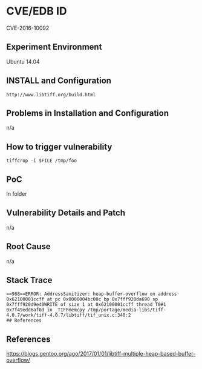 # CVE/EDB ID

CVE-2016-10092

## Experiment Environment

Ubuntu 14.04

## INSTALL and Configuration

```
http://www.libtiff.org/build.html
```

## Problems in Installation and Configuration

n/a

## How to trigger vulnerability

```
tiffcrop -i $FILE /tmp/foo
```

## PoC

In folder

## Vulnerability Details and Patch

n/a

## Root Cause

n/a

## Stack Trace

```
==988==ERROR: AddressSanitizer: heap-buffer-overflow on address 0x62100001ccff at pc 0x0000004bc00c bp 0x7fff920da690 sp 0x7fff920d9e40WRITE of size 1 at 0x62100001ccff thread T0#1 0x7f49edd6af0d in _TIFFmemcpy /tmp/portage/media-libs/tiff-4.0.7/work/tiff-4.0.7/libtiff/tif_unix.c:340:2
## References
```

## References

https://blogs.gentoo.org/ago/2017/01/01/libtiff-multiple-heap-based-buffer-overflow/
